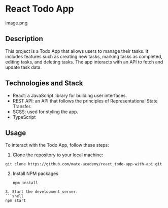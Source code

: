 # React Todo App

image.png

## Description

This project is a Todo App that allows users to manage their tasks. It includes features such as creating new tasks, marking tasks as completed, editing tasks, and deleting tasks. The app interacts with an API to fetch and update task data.

## Technologies and Stack

- React: a JavaScript library for building user interfaces.
- REST API: an API that follows the principles of Representational State Transfer.
- SCSS: used for styling the app.
- TypeScript

## Usage

To interact with the Todo App, follow these steps:

1. Clone the repository to your local machine:

```shell
git clone https://github.com/mate-academy/react_todo-app-with-api.git
```
2. Install NPM packages
   ```shell
   npm install
  ```
3. Start the development server:
  ```shell
  npm start
  ```

